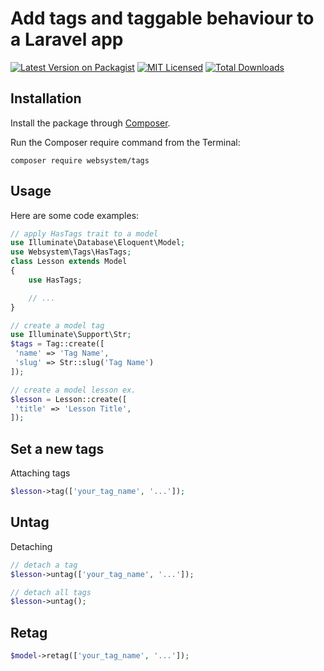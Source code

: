 # Add tags and taggable behaviour to a Laravel app

[![Latest Version on Packagist](https://img.shields.io/packagist/v/websystem/tags.svg?style=flat-square)](https://packagist.org/packages/websystem/tags)
[![MIT Licensed](https://img.shields.io/badge/license-MIT-brightgreen.svg?style=flat-square)](LICENSE.md)
[![Total Downloads](https://img.shields.io/packagist/dt/websystem/tags.svg?style=flat-square)](https://packagist.org/packages/websystem/tags)

## Installation

Install the package through [Composer](http://getcomposer.org/).

Run the Composer require command from the Terminal:

    composer require websystem/tags

## Usage
Here are some code examples:

```php
// apply HasTags trait to a model
use Illuminate\Database\Eloquent\Model;
use Websystem\Tags\HasTags;
class Lesson extends Model
{
    use HasTags;

    // ...
}
```

```php
// create a model tag
use Illuminate\Support\Str;
$tags = Tag::create([
 'name' => 'Tag Name',
 'slug' => Str::slug('Tag Name')
]);
```
```php
// create a model lesson ex.
$lesson = Lesson::create([
 'title' => 'Lesson Title',
]);
```
## Set a new tags
Attaching tags
```php
$lesson->tag(['your_tag_name', '...']);
```
## Untag
Detaching
```php
// detach a tag
$lesson->untag(['your_tag_name', '...']);

// detach all tags
$lesson->untag();
```

## Retag
```php
$model->retag(['your_tag_name', '...']);
````
